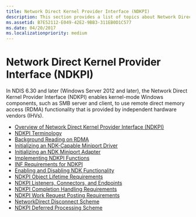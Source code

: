 ```yaml
---
title: Network Direct Kernel Provider Interface (NDKPI)
description: This section provides a list of topics about Network Direct Kernel Provider Interface (NDKPI) in NDIS 6.30 and later
ms.assetid: B7E52112-E049-42E2-9BB3-311EB0D1C577
ms.date: 04/20/2017
ms.localizationpriority: medium
---
```


# Network Direct Kernel Provider Interface (NDKPI)


In NDIS 6.30 and later (Windows Server 2012 and later), the Network Direct Kernel Provider Interface (NDKPI) enables kernel-mode Windows components, such as SMB server and client, to use remote direct memory access (RDMA) functionality that is provided by independent hardware vendors (IHVs).

-   [Overview of Network Direct Kernel Provider Interface (NDKPI)](overview-of-network-direct-kernel-provider-interface--ndkpi-.md)
-   [NDKPI Terminology](ndkpi-terminology.md)
-   [Background Reading on RDMA](background-reading-on-rdma.md)
-   [Initializing an NDK-Capable Miniport Driver](initializing-an-ndk-capable-miniport-driver.md)
-   [Initializing an NDK Miniport Adapter](initializing-an-ndk-miniport-adapter.md)
-   [Implementing NDKPI Functions](implementing-ndkpi-callback-functions.md)
-   [INF Requirements for NDKPI](inf-requirements-for-ndkpi.md)
-   [Enabling and Disabling NDK Functionality](enabling-and-disabling-ndk-functionality.md)
-   [NDKPI Object Lifetime Requirements](ndkpi-object-lifetime-requirements.md)
-   [NDKPI Listeners, Connectors, and Endpoints](ndkpi-listeners--connectors--and-endpoints.md)
-   [NDKPI Completion Handling Requirements](ndkpi-completion-handling-requirements.md)
-   [NDKPI Work Request Posting Requirements](ndkpi-work-request-posting-requirements.md)
-   [NetworkDirect Disconnect Scheme](networkdirect-disconnect-scheme.md)
-   [NDKPI Deferred Processing Scheme](ndkpi-deferred-processing-scheme.md)

 

 





